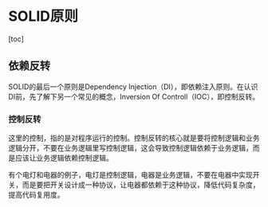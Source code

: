# SOLID原则

[toc]

## 依赖反转

SOLID的最后一个原则是Dependency Injection（DI），即依赖注入原则。在认识DI前，先了解下另一个常见的概念，Inversion Of Controll（IOC），即控制反转。

### 控制反转

这里的控制，指的是对程序运行的控制。控制反转的核心就是要将控制逻辑和业务逻辑分开，不要在业务逻辑里写控制逻辑，这会导致控制逻辑依赖于业务逻辑，而是应该让业务逻辑依赖控制逻辑。

有个电灯和电器的例子，电灯是控制逻辑，电器是业务逻辑，不要在电器中实现开关，而是要把开关设计成一种协议，让电器都依赖于这种协议，降低代码复杂度，提高代码复用度。